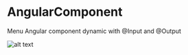 # AngularComponent
Menu Angular component dynamic with @Input and @Output


![alt text](https://raw.githubusercontent.com/IsraeLucena/AngularComponent/blob/master/src/assets/site.png)
